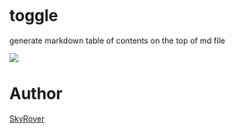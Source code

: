 # toggle
generate markdown table of contents on the top of md file

![](https://img.shields.io/badge/Python-3.5-green.svg)


Author
======

[SkyRover](http://skyrover.me)